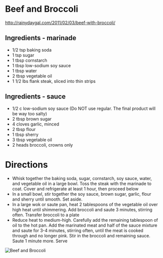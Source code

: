 # Beef and Broccoli
http://rainydaygal.com/2011/02/03/beef-with-broccoli/

## Ingredients - marinade
* 1/2 tsp baking soda
* 1 tsp sugar
* 1 tbsp cornstarch
* 1 tbsp low-sodium soy sauce
* 1 tbsp water
* 2 tbsp vegetable oil
* 1 1/2 lbs flank steak, sliced into thin strips

## Ingredients - sauce
* 1/2 c low-sodium soy sauce (Do NOT use regular. The final product will be way too salty)
* 2 tbsp brown sugar
* 4 cloves garlic, minced
* 2 tbsp flour
* 1 tbsp sherry
* 3 tbsp vegetable oil
* 2 heads broccoli, crowns only

# Directions
* Whisk together the baking soda, sugar, cornstarch, soy sauce, water, and vegetable oil in a large bowl. Toss the steak with the marinade to coat. Cover and refrigerate at least 1 hour, then proceed below
* In a small bowl, stir together the soy sauce, brown sugar, garlic, flour and sherry until smooth. Set aside.
* In a large wok or saute pan, heat 2 tablespoons of the vegetable oil over high heat until shimmering. Add broccoli and saute 3 minutes, stirring often. Transfer broccoli to a plate
* Reduce heat to medium-high. Carefully add the remaining tablespoon of oil to the hot pan. Add the marinated meat and half of the sauce mixture and saute for 3-4 minutes, stirring often, until the meat is cooked through and no longer pink. Stir in the broccoli and remaining sauce. Saute 1 minute more. Serve


![Beef and Broccoli](http://distilleryimage4.ak.instagram.com/41755d3a7a6111e3bf01128d86d26cdc_8.jpg)

